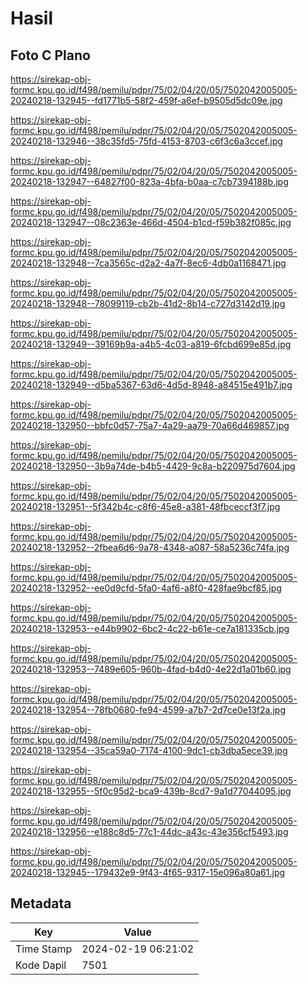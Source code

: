 # Hasil

## Foto C Plano

https://sirekap-obj-formc.kpu.go.id/f498/pemilu/pdpr/75/02/04/20/05/7502042005005-20240218-132945--fd1771b5-58f2-459f-a6ef-b9505d5dc09e.jpg

https://sirekap-obj-formc.kpu.go.id/f498/pemilu/pdpr/75/02/04/20/05/7502042005005-20240218-132946--38c35fd5-75fd-4153-8703-c6f3c6a3ccef.jpg

https://sirekap-obj-formc.kpu.go.id/f498/pemilu/pdpr/75/02/04/20/05/7502042005005-20240218-132947--64827f00-823a-4bfa-b0aa-c7cb7394188b.jpg

https://sirekap-obj-formc.kpu.go.id/f498/pemilu/pdpr/75/02/04/20/05/7502042005005-20240218-132947--08c2363e-466d-4504-b1cd-f59b382f085c.jpg

https://sirekap-obj-formc.kpu.go.id/f498/pemilu/pdpr/75/02/04/20/05/7502042005005-20240218-132948--7ca3565c-d2a2-4a7f-8ec6-4db0a1168471.jpg

https://sirekap-obj-formc.kpu.go.id/f498/pemilu/pdpr/75/02/04/20/05/7502042005005-20240218-132948--78099119-cb2b-41d2-8b14-c727d3142d19.jpg

https://sirekap-obj-formc.kpu.go.id/f498/pemilu/pdpr/75/02/04/20/05/7502042005005-20240218-132949--39169b9a-a4b5-4c03-a819-6fcbd699e85d.jpg

https://sirekap-obj-formc.kpu.go.id/f498/pemilu/pdpr/75/02/04/20/05/7502042005005-20240218-132949--d5ba5367-63d6-4d5d-8948-a84515e491b7.jpg

https://sirekap-obj-formc.kpu.go.id/f498/pemilu/pdpr/75/02/04/20/05/7502042005005-20240218-132950--bbfc0d57-75a7-4a29-aa79-70a66d469857.jpg

https://sirekap-obj-formc.kpu.go.id/f498/pemilu/pdpr/75/02/04/20/05/7502042005005-20240218-132950--3b9a74de-b4b5-4429-9c8a-b220975d7604.jpg

https://sirekap-obj-formc.kpu.go.id/f498/pemilu/pdpr/75/02/04/20/05/7502042005005-20240218-132951--5f342b4c-c8f6-45e8-a381-48fbceccf3f7.jpg

https://sirekap-obj-formc.kpu.go.id/f498/pemilu/pdpr/75/02/04/20/05/7502042005005-20240218-132952--2fbea6d6-9a78-4348-a087-58a5236c74fa.jpg

https://sirekap-obj-formc.kpu.go.id/f498/pemilu/pdpr/75/02/04/20/05/7502042005005-20240218-132952--ee0d9cfd-5fa0-4af6-a8f0-428fae9bcf85.jpg

https://sirekap-obj-formc.kpu.go.id/f498/pemilu/pdpr/75/02/04/20/05/7502042005005-20240218-132953--e44b9902-6bc2-4c22-b61e-ce7a181335cb.jpg

https://sirekap-obj-formc.kpu.go.id/f498/pemilu/pdpr/75/02/04/20/05/7502042005005-20240218-132953--7489e605-960b-4fad-b4d0-4e22d1a01b60.jpg

https://sirekap-obj-formc.kpu.go.id/f498/pemilu/pdpr/75/02/04/20/05/7502042005005-20240218-132954--78fb0680-fe94-4599-a7b7-2d7ce0e13f2a.jpg

https://sirekap-obj-formc.kpu.go.id/f498/pemilu/pdpr/75/02/04/20/05/7502042005005-20240218-132954--35ca59a0-7174-4100-9dc1-cb3dba5ece39.jpg

https://sirekap-obj-formc.kpu.go.id/f498/pemilu/pdpr/75/02/04/20/05/7502042005005-20240218-132955--5f0c95d2-bca9-439b-8cd7-9a1d77044095.jpg

https://sirekap-obj-formc.kpu.go.id/f498/pemilu/pdpr/75/02/04/20/05/7502042005005-20240218-132956--e188c8d5-77c1-44dc-a43c-43e356cf5493.jpg

https://sirekap-obj-formc.kpu.go.id/f498/pemilu/pdpr/75/02/04/20/05/7502042005005-20240218-132945--179432e9-9f43-4f65-9317-15e096a80a61.jpg


## Metadata

| Key        | Value               |
| ---------- | ------------------- |
| Time Stamp | 2024-02-19 06:21:02 |
| Kode Dapil | 7501                |



